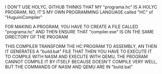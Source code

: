I DON'T USE HOLYC, GITHUB THINKS THAT MY "programa.hc" IS A HOLYC PROGRAM, NO, IT'S MY OWN PROGRAMMING LANGUAGE called "HC" of "HuguiniCompiler"

FOR MAKING A PROGRAM, YOU HAVE TO CREATE A FILE CALLED "programa.hc" AND THEN ENSURE THAT "compiler.exe" IS ON THE SAME DIRECTORY OF THE PROGRAM

THIS COMPILER TRANSFORM THE HC PROGRAM TO ASSEMBLY, AN THEN IT GENERATES A "build.bat" FILE THAT THEN YOU HAVE TO EXECUTE IT TO COMPILE WITH NASM AND EXECUTE WITH QEMU, THE PROGRAM CANNOT COMPILE IT BY ITSELF BECAUSE DOESN'T COMPILE VERY WELL, BUT THE COMMANDS OF NASM AND QEMU ARE IN "build.bat"
